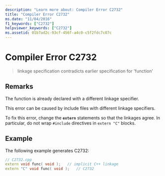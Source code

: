```yaml
---
description: "Learn more about: Compiler Error C2732"
title: "Compiler Error C2732"
ms.date: "11/04/2016"
f1_keywords: ["C2732"]
helpviewer_keywords: ["C2732"]
ms.assetid: 01b7ad2c-93cf-456f-a4c0-c5f2fdc7c07c
---
```

# Compiler Error C2732

> linkage specification contradicts earlier specification for 'function'

## Remarks

The function is already declared with a different linkage specifier.

This error can be caused by include files with different linkage specifiers.

To fix this error, change the **`extern`** statements so that the linkages agree. In particular, do not wrap `#include` directives in `extern "C"` blocks.

## Example

The following example generates C2732:

```cpp
// C2732.cpp
extern void func( void );   // implicit C++ linkage
extern "C" void func( void );   // C2732
```
